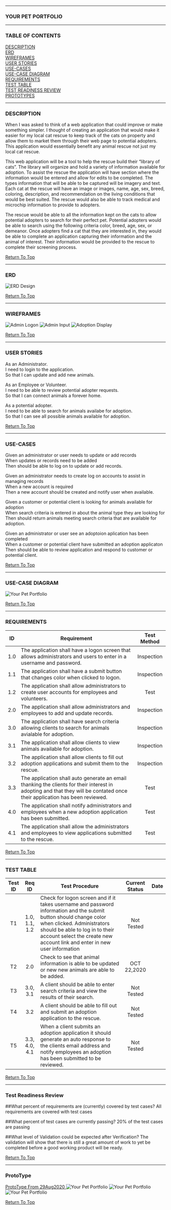 ------
### YOUR PET PORTFOLIO
------
### TABLE OF CONTENTS
[DESCRIPTION](https://github.com/AthertonCarl/YourPetPortfolio/blob/master/README.md#description)  
[ERD](https://github.com/AthertonCarl/YourPetPortfolio/blob/master/README.md#erd)  
[WIREFRAMES](https://github.com/AthertonCarl/YourPetPortfolio/blob/master/README.md#wireframes)  
[USER STORIES](https://github.com/AthertonCarl/YourPetPortfolio/blob/master/README.md#user-stories)  
[USE-CASES](https://github.com/AthertonCarl/YourPetPortfolio/blob/master/README.md#use-cases)  
[USE-CASE DIAGRAM](https://github.com/AthertonCarl/YourPetPortfolio/blob/master/README.md#use-case-diagram)  
[REQUIREMENTS](https://github.com/AthertonCarl/YourPetPortfolio/blob/master/README.md#requirements)  
[TEST TABLE](https://github.com/AthertonCarl/YourPetPortfolio/blob/master/README.md#test-table)   
[TEST READINESS REVIEW](https://github.com/AthertonCarl/YourPetPortfolio/blob/master/README.md#test-readiness-review)   
[PROTOTYPES](https://github.com/AthertonCarl/YourPetPortfolio/blob/master/README.md#prototype)

------
### DESCRIPTION
When I was asked to think of a web application that could improve or make something simpler.  I thought of creating an application that would make it easier for my local cat rescue to keep track of the cats on property and allow them to market them through their web page to potential adopters. This application would essentially benefit any animal rescue not just my local cat rescue.  

This web application will be a tool to help the rescue build their “library of cats”.  The library will organize and hold a variety of information available for adoption. To assist the rescue the application will have section where the information would be entered and allow for edits to be completed. The types information that will be able to be captured will be imagery and text.  Each cat at the rescue will have an image or images, name, age, sex, breed, coloring, description, and recommendation on the living conditions that would be best suited. The rescue would also be able to track medical and microchip information to provide to adopters.

The rescue would be able to all the information kept on the cats to allow potential adopters to search for their perfect pet. Potential adopters would be able to search using the following criteria color, breed, age, sex, or demeanor.  Once adopters find a cat that they are interested in, they would be able to complete an application capturing their information and the animal of interest. Their information would be provided to the rescue to complete their screening process.  

[Return To Top](https://github.com/AthertonCarl/YourPetPortfolio/blob/master/README.md#your-pet-portfolio)

------
### ERD 

![ERD Design](https://github.com/AthertonCarl/Project/blob/master/Project%20ERD.png)  

[Return To Top](https://github.com/AthertonCarl/YourPetPortfolio/blob/master/README.md#your-pet-portfolio)

------
### WIREFRAMES

![Admin Logon](https://github.com/AthertonCarl/Project/blob/master/Admin%20Logon.png)
![Admin Input](https://github.com/AthertonCarl/Project/blob/master/Admin%20Input.png)
![Adoption Display](https://github.com/AthertonCarl/Project/blob/master/Adoption%20Display.png)  

[Return To Top](https://github.com/AthertonCarl/YourPetPortfolio/blob/master/README.md#your-pet-portfolio)

------
### USER STORIES

As an Administrator.  
I need to login to the application.  
So that I can update and add new animals.

As an Employee or Volunteer.  
I need to be able to review potential adopter requests.  
So that I can connect animals a forever home.

As a potential adopter.  
I need to be able to search for animals availabe for adoption.  
So that I can see all possible animals available for adoption.  

[Return To Top](https://github.com/AthertonCarl/YourPetPortfolio/blob/master/README.md#your-pet-portfolio)

------
### USE-CASES

Given an administrator or user needs to update or add records  
When updates or records need to be added  
Then should be able to log on to update or add records.

Given an administrator needs to create log on accounts to assist in managing records  
When a new account is required  
Then a new account should be created and notify user when available.

Given a customer or potential client is looking for animals available for adoption  
When search criteria is entered in about the animal type they are looking for  
Then should return animals meeting search criteria that are available for adoption.  

Given an administrator or user see an adoptoion aplication has been completed  
When a customer or potential client have submitted an adoption applicaton  
Then should be able to review application and respond to customer or potential client.  

[Return To Top](https://github.com/AthertonCarl/YourPetPortfolio/blob/master/README.md#your-pet-portfolio)

------
### USE-CASE DIAGRAM

![Your Pet Portfolio](https://github.com/AthertonCarl/YourPetPortfolio/blob/master/Your%20Pet%20Portfolio.png)  

[Return To Top](https://github.com/AthertonCarl/YourPetPortfolio/blob/master/README.md#your-pet-portfolio)

------
### REQUIREMENTS

|ID|Requirement|Test   Method|
|:---:|---|:---:|
|1.0|The application shall have a logon screen that allows administrators and users to enter in a username and password.|Inspection|
|1.1|The application shall have a submit button that changes color when clicked to logon.|Inspection|
|1.2|The application shall allow administrators to create user accounts for employees and volunteers.|Test|
|2.0|The application shall allow administrators and employees to add and update records.|Inspection|
|3.0|The application shall have search criteria allowing clients to search for animals avialable for adoption.|Inspection|
|3.1|The application shall allow clients to view animals available for adoption.|Inspection|
|3.2|The application shall allow clients to fill out adoption applications and submit them to the rescue.|Inspection|
|3.3|The application shall auto generate an email thanking the clients for their interest in adopting and that they will be contated once their application has been reviewed.|Test|
|4.0|The application shall notify administrators and employees when a new adoption application has been submitted.|Test| 
|4.1|The application shall allow the administrators and employees to view applications submitted to the rescue.|Test|

[Return To Top](https://github.com/AthertonCarl/YourPetPortfolio/blob/master/README.md#your-pet-portfolio)

-------
### TEST TABLE

|Test   ID|Req   ID|Test Procedure |Current  Status|Date|
|:---:|:---:|---|:---:|:---:|
|T1|1.0, 1.1, 1.2|Check for logon screen and if it takes username and password information and the submit button should change color when clicked. Administrators should be able to log in to their account select the create new account link and enter in new user information|Not Tested|
|T2|2.0|Check to see that animal information is able to be updated or new new animals are able to be added.|OCT 22,2020|
|T3|3.0, 3.1|A client should be able to enter search criteria and view the results of their search.|Not Tested|
|T4|3.2|A client should be able to fill out and submit an adoption application to the rescue.|Not Tested|
|T5|3.3, 4.0, 4.1|When a client submits an adoption application it should generate an auto response to the clients email address and notify employees an adoption has been submitted to be reviewed.|Not Tested|
 

[Return To Top](https://github.com/AthertonCarl/YourPetPortfolio/blob/master/README.md#your-pet-portfolio)

------
### Test Readiness Review

##What percent of requirements are (currently) covered by test cases?
All requirements are covered with test cases

##What percent of test cases are currently passing?
20% of the test cases are passing

##What level of Validation could be expected after Verification?
The validation will show that there is still a great amount of work to yet be completed before a good working product will be ready.

[Return To Top](https://github.com/AthertonCarl/YourPetPortfolio/blob/master/README.md#your-pet-portfolio)

------
### ProtoType

[ProtoType From 29Aug2020 ](https://github.com/AthertonCarl/YourPetPortfolio/blob/master/Prototype2020-09-01)
![Your Pet Portfolio](https://github.com/AthertonCarl/YourPetPortfolio/blob/master/Prototype2020-09-01/LogInPrototype.png)
![Your Pet Portfolio](https://github.com/AthertonCarl/YourPetPortfolio/blob/master/Prototype2020-09-01/AdminDisplayPrototype.png)
![Your Pet Portfolio](https://github.com/AthertonCarl/YourPetPortfolio/blob/master/Prototype2020-09-01/AdoptionDisplayProtoType.png)  

[Return To Top](https://github.com/AthertonCarl/YourPetPortfolio/blob/master/README.md#your-pet-portfolio)


